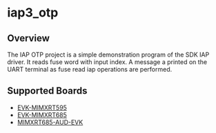 # iap3_otp

## Overview
The IAP OTP project is a simple demonstration program of the SDK IAP driver. It reads fuse word with input index. A message a printed on the UART terminal as 
fuse read iap operations are performed.

## Supported Boards
- [EVK-MIMXRT595](../../../_boards/evkmimxrt595/driver_examples/iap/iap_otp/example_board_readme.md)
- [EVK-MIMXRT685](../../../_boards/evkmimxrt685/driver_examples/iap/iap_otp/example_board_readme.md)
- [MIMXRT685-AUD-EVK](../../../_boards/mimxrt685audevk/driver_examples/iap/iap_otp/example_board_readme.md)
